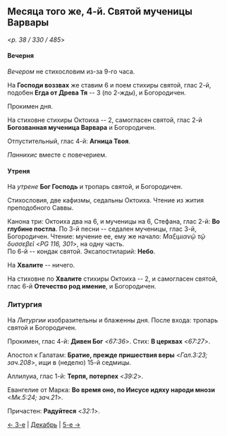 
## Месяца того же, 4-й. Святой мученицы Варвары  

<*p. 38 / 330 / 485*>

#### Вечерня

*Вечером* не стихословим из-за 9-го часа. 

На **Господи воззвах** же ставим 6 и поем стихиры святой, глас 2-й, 
подобен **Егда от Древа Тя** -- 3 (по 2-жды), и Богородичен.  

Прокимен дня. 

На стиховне стихиры Октоиха -- 2, самогласен святой, глас 2-й **Богозванная мученица Варвара** 
и Богородичен.

Отпустительный, глас 4-й: **Агница Твоя**. 

*Паннихис* вместе с повечерием. 

#### Утреня

На *утрене* **Бог Господь** и тропарь святой, и Богородичен. 

Стихословия, две кафизмы, седальны Октоиха. 
Чтение из жития преподобного Саввы. 

Канона три: Октоиха два на 6, и мученицы на 6, Стефана, глас 2-й: **Во глубине постла**. 
По 3-й песни -- седален мученицы, глас 3-й, Богородичен. Чтение: мучение ее, ему же начало: 
*Μαξιμιανῷ τῷ δυσσεβεῖ* <*PG 116, 301*>, на одну часть.    
По 6-й -- кондак святой. 
Эксапостиларий: **Небо**. 

На **Хвалите** -- ничего. 

На стиховне по **Хвалите** стихиры Октоиха -- 2, и самогласен святой, глас 6-й **Отечество род имение**, 
и Богородичен.  

### Литургия 

На *Литургии* изобразительны и блаженны дня. 
После входа: тропарь святой и Богородичен. 

Прокимен, глас 4-й: **Дивен Бог** <*67:36*>. 
Стих: **В церквах** <*67:27*>.

Апостол к Галатам: **Братие, прежде пришествия веры** <*Гал.3:23; зач.208*>, 
ищи в (неделю) 15-й седмицы. 

Аллилуиа, глас 1-й: **Терпя, потерпех** <*39:2*>. 

Евангелие от Марка: **Во время оно, по Иисусе идяху народи мнози** <*Мк.5:24; зач.21*>. 

Причастен: **Радуйтеся** <*32:1*>. 

[← 3-е](12_03_EUR.ru.md) | [Декабрь](README.md#4-й) | [5-е →](12_05_EUR.ru.md)